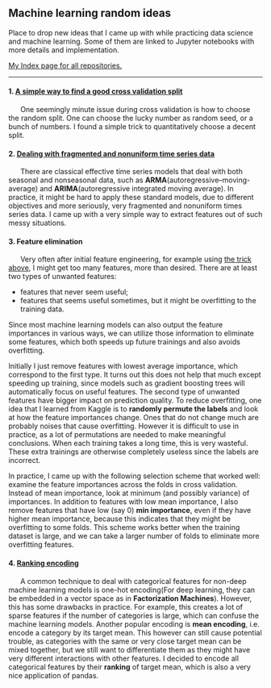 ## Machine learning random ideas

Place to drop new ideas that I came up with while practicing data science and machine learning. Some of them are linked to Jupyter notebooks with more details and implementation.

[My Index page for all repositories.](https://github.com/zxfsheep/Index/blob/master/README.md)

---
#### 1. [A simple way to find a good cross validation split](https://github.com/zxfsheep/ML-random-ideas/blob/master/Find_best_split.ipynb)
&nbsp;&nbsp;&nbsp;&nbsp;&nbsp;&nbsp;One seemingly minute issue during cross validation is how to choose the random split. One can choose the lucky number as random seed, or a bunch of numbers. I found a simple trick to quantitatively choose a decent split.
   
#### 2. [Dealing with fragmented and nonuniform time series data](https://github.com/zxfsheep/ML-random-ideas/blob/master/Dealing_with_messy_time_series_data.ipynb)
&nbsp;&nbsp;&nbsp;&nbsp;&nbsp;&nbsp;There are classical effective time series models that deal with both seasonal and nonseasonal data, such as **ARMA**(autoregressive–moving-average) and **ARIMA**(autoregressive integrated moving average). In practice, it might be hard to apply these standard models, due to different objectives and more seriously, very fragmented and nonuniform times series data. I came up with a very simple way to extract features out of such messy situations.
   
#### 3. Feature elimination
&nbsp;&nbsp;&nbsp;&nbsp;&nbsp;&nbsp;Very often after initial feature engineering, for example using [the trick above](https://github.com/zxfsheep/ML-random-ideas/blob/master/README.md#2-dealing-with-fragmented-and-nonuniform-time-series-data), I might get too many features, more than desired. There are at least two types of unwanted features:
  * features that never seem useful;
  * features that seems useful sometimes, but it might be overfitting to the training data.
  
Since most machine learning models can also output the feature importances in various ways, we can utilize those information to eliminate some features, which both speeds up future trainings and also avoids overfitting. 

Initially I just remove features with lowest average importance, which correspond to the first type. It turns out this does not help that much except speeding up training, since models such as gradient boosting trees will automatically focus on useful features. The second type of unwanted features have bigger impact on prediction quality. To reduce overfitting, one idea that I learned from Kaggle is to **randomly permute the labels** and look at how the feature importances change. Ones that do not change much are probably noises that cause overfitting. However it is difficult to use in practice, as a lot of permutations are needed to make meaningful conclusions. When each training takes a long time, this is very wasteful. These extra trainings are otherwise completely useless since the labels are incorrect.

In practice, I came up with the following selection scheme that worked well: examine the feature importances across the folds in cross validation. Instead of mean importance, look at minimum (and possibly variance) of importances. In addition to features with low mean importance, I also remove features that have low (say 0) **min importance**, even if they have higher mean importance, because this indicates that they might be overfitting to some folds. This scheme works better when the training dataset is large, and we can take a larger number of folds to eliminate more overfitting features.

#### 4. [Ranking encoding](https://github.com/zxfsheep/ML-random-ideas/blob/master/Ranking_encoding.ipynb)
&nbsp;&nbsp;&nbsp;&nbsp;&nbsp;&nbsp;A common technique to deal with categorical features for non-deep machine learning models is one-hot encoding(For deep learning, they can be embedded in a vector space as in **Factorization Machines**). However, this has some drawbacks in practice. For example, this creates a lot of sparse features if the number of categories is large, which can confuse the machine learning models. Another popular encoding is **mean encoding**, i.e. encode a category by its target mean. This however can still cause potential trouble, as categories with the same or very close target mean can be mixed together, but we still want to differentiate them as they might have very different interactions with other features. I decided to encode all categorical features by their **ranking** of target mean, which is also a very nice application of pandas.
